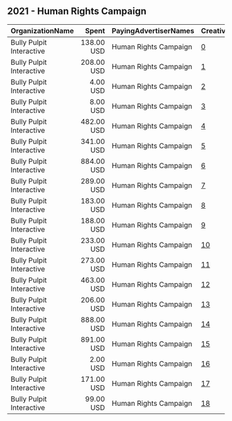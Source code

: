 ## 2021 - Human Rights Campaign 
|OrganizationName|Spent|PayingAdvertiserNames|CreativeUrls|Impressions|Genders|AgeBrackets|CountryCodes|BillingAddresses|CandidateBallotInformation|
|:---|---:|:---|:---|---:|:---|:---|:---|:---|:---|
|Bully Pulpit Interactive|138.00 USD|Human Rights Campaign|[0](https://www.snap.com/political-ads/asset/fecd7c3bc55ce0ac3c19085f738f2faf3fbd5e8aa285ceb381d58a65086de1ee?mediaType=png)|12,131||18+|united states|"1445 New York Ave NW,Washington,20005,US"||
|Bully Pulpit Interactive|208.00 USD|Human Rights Campaign|[1](https://www.snap.com/political-ads/asset/50d42d7b048d75583a2bc20a98131fb05a7dacfb581af045faf773b23a47bbb1?mediaType=png)|24,043||18+|united states|"1445 New York Ave NW,Washington,20005,US"||
|Bully Pulpit Interactive|4.00 USD|Human Rights Campaign|[2](https://www.snap.com/political-ads/asset/fecd7c3bc55ce0ac3c19085f738f2faf3fbd5e8aa285ceb381d58a65086de1ee?mediaType=png)|334||18+|united states|"1445 New York Ave NW,Washington,20005,US"||
|Bully Pulpit Interactive|8.00 USD|Human Rights Campaign|[3](https://www.snap.com/political-ads/asset/50d42d7b048d75583a2bc20a98131fb05a7dacfb581af045faf773b23a47bbb1?mediaType=png)|563||18+|united states|"1445 New York Ave NW,Washington,20005,US"||
|Bully Pulpit Interactive|482.00 USD|Human Rights Campaign|[4](https://www.snap.com/political-ads/asset/8e0f5e4316ba75d3ed0d7910b781dbd0ed329009edc195d89ca9efb48356fde2?mediaType=png)|22,376||18+|united states|"1445 New York Ave NW,Washington,20005,US"||
|Bully Pulpit Interactive|341.00 USD|Human Rights Campaign|[5](https://www.snap.com/political-ads/asset/50d42d7b048d75583a2bc20a98131fb05a7dacfb581af045faf773b23a47bbb1?mediaType=png)|63,652||18+|united states|"1445 New York Ave NW,Washington,20005,US"||
|Bully Pulpit Interactive|884.00 USD|Human Rights Campaign|[6](https://www.snap.com/political-ads/asset/75facf471a7e496e31741ed292872dba5a4d091cc0cef1c2d5f3ffc5ee8a296a?mediaType=png)|133,492||18+|united states|"1445 New York Ave NW,Washington,20005,US"||
|Bully Pulpit Interactive|289.00 USD|Human Rights Campaign|[7](https://www.snap.com/political-ads/asset/f6487179a93945cfeaeeed6a9eda6e4014eaadf359695519a896f0b6962ed90e?mediaType=mp4)|48,125||18+|united states|"1445 New York Ave NW,Washington,20005,US"||
|Bully Pulpit Interactive|183.00 USD|Human Rights Campaign|[8](https://www.snap.com/political-ads/asset/fecd7c3bc55ce0ac3c19085f738f2faf3fbd5e8aa285ceb381d58a65086de1ee?mediaType=png)|40,846||18+|united states|"1445 New York Ave NW,Washington,20005,US"||
|Bully Pulpit Interactive|188.00 USD|Human Rights Campaign|[9](https://www.snap.com/political-ads/asset/fecd7c3bc55ce0ac3c19085f738f2faf3fbd5e8aa285ceb381d58a65086de1ee?mediaType=png)|45,925||18+|united states|"1445 New York Ave NW,Washington,20005,US"||
|Bully Pulpit Interactive|233.00 USD|Human Rights Campaign|[10](https://www.snap.com/political-ads/asset/d90530cd0319c341c81049cac916e552b8dbaca0103476324ced804746c54dca?mediaType=mp4)|39,771||18+|united states|"1445 New York Ave NW,Washington,20005,US"||
|Bully Pulpit Interactive|273.00 USD|Human Rights Campaign|[11](https://www.snap.com/political-ads/asset/50d42d7b048d75583a2bc20a98131fb05a7dacfb581af045faf773b23a47bbb1?mediaType=png)|37,384||18+|united states|"1445 New York Ave NW,Washington,20005,US"||
|Bully Pulpit Interactive|463.00 USD|Human Rights Campaign|[12](https://www.snap.com/political-ads/asset/8e0f5e4316ba75d3ed0d7910b781dbd0ed329009edc195d89ca9efb48356fde2?mediaType=png)|13,553||18+|united states|"1445 New York Ave NW,Washington,20005,US"||
|Bully Pulpit Interactive|206.00 USD|Human Rights Campaign|[13](https://www.snap.com/political-ads/asset/be2ce3a74850322397d71cb9577ee47ea1ac3934a5a4884e693a469a8332b7db?mediaType=mp4)|34,914||18+|united states|"1445 New York Ave NW,Washington,20005,US"||
|Bully Pulpit Interactive|888.00 USD|Human Rights Campaign|[14](https://www.snap.com/political-ads/asset/75facf471a7e496e31741ed292872dba5a4d091cc0cef1c2d5f3ffc5ee8a296a?mediaType=png)|108,907||18+|united states|"1445 New York Ave NW,Washington,20005,US"||
|Bully Pulpit Interactive|891.00 USD|Human Rights Campaign|[15](https://www.snap.com/political-ads/asset/75facf471a7e496e31741ed292872dba5a4d091cc0cef1c2d5f3ffc5ee8a296a?mediaType=png)|114,805||18+|united states|"1445 New York Ave NW,Washington,20005,US"||
|Bully Pulpit Interactive|2.00 USD|Human Rights Campaign|[16](https://www.snap.com/political-ads/asset/fecd7c3bc55ce0ac3c19085f738f2faf3fbd5e8aa285ceb381d58a65086de1ee?mediaType=png)|177||18+|united states|"1445 New York Ave NW,Washington,20005,US"||
|Bully Pulpit Interactive|171.00 USD|Human Rights Campaign|[17](https://www.snap.com/political-ads/asset/fecd7c3bc55ce0ac3c19085f738f2faf3fbd5e8aa285ceb381d58a65086de1ee?mediaType=png)|43,521||18+|united states|"1445 New York Ave NW,Washington,20005,US"||
|Bully Pulpit Interactive|99.00 USD|Human Rights Campaign|[18](https://www.snap.com/political-ads/asset/fecd7c3bc55ce0ac3c19085f738f2faf3fbd5e8aa285ceb381d58a65086de1ee?mediaType=png)|18,309||18+|united states|"1445 New York Ave NW,Washington,20005,US"||

